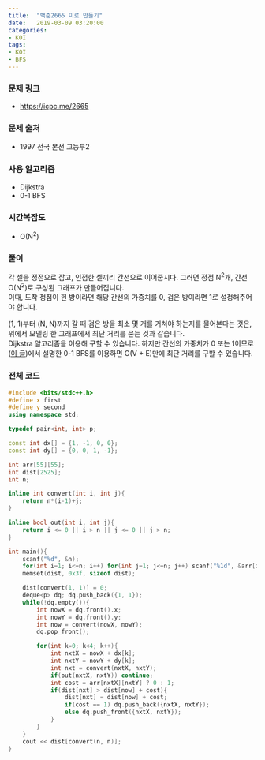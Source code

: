 ```yaml
---
title:  "백준2665 미로 만들기"
date:   2019-03-09 03:20:00
categories:
- KOI
tags:
- KOI
- BFS
---
```


### 문제 링크
* https://icpc.me/2665

### 문제 출처
* 1997 전국 본선 고등부2

### 사용 알고리즘
* Dijkstra
* 0-1 BFS

### 시간복잡도
* O(N<sup>2</sup>)

### 풀이
각 셀을 정점으로 잡고, 인접한 셀끼리 간선으로 이어줍시다. 그러면 정점 N<sup>2</sup>개, 간선 O(N<sup>2</sup>)로 구성된 그래프가 만들어집니다.<Br>
이때, 도착 정점이 흰 방이라면 해당 간선의 가중치를 0, 검은 방이라면 1로 설정해주어야 합니다.

(1, 1)부터 (N, N)까지 갈 때 검은 방을 최소 몇 개를 거쳐야 하는지를 물어본다는 것은, 위에서 모델링 한 그래프에서 최단 거리를 묻는 것과 같습니다.<br>
Dijkstra 알고리즘을 이용해 구할 수 있습니다. 하지만 간선의 가중치가 0 또는 1이므로 (<a href = "https://justicehui.github.io/medium-algorithm/2018/08/30/01BFS/">이 글</a>)에서 설명한 0-1 BFS를 이용하면 O(V + E)만에 최단 거리를 구할 수 있습니다.

### 전체 코드
```cpp
#include <bits/stdc++.h>
#define x first
#define y second
using namespace std;

typedef pair<int, int> p;

const int dx[] = {1, -1, 0, 0};
const int dy[] = {0, 0, 1, -1};

int arr[55][55];
int dist[2525];
int n;

inline int convert(int i, int j){
	return n*(i-1)+j;
}

inline bool out(int i, int j){
	return i <= 0 || i > n || j <= 0 || j > n;
}

int main(){
	scanf("%d", &n);
	for(int i=1; i<=n; i++) for(int j=1; j<=n; j++) scanf("%1d", &arr[i][j]);
	memset(dist, 0x3f, sizeof dist);

	dist[convert(1, 1)] = 0;
	deque<p> dq; dq.push_back({1, 1});
	while(!dq.empty()){
		int nowX = dq.front().x;
		int nowY = dq.front().y;
		int now = convert(nowX, nowY);
		dq.pop_front();

		for(int k=0; k<4; k++){
			int nxtX = nowX + dx[k];
			int nxtY = nowY + dy[k];
			int nxt = convert(nxtX, nxtY);
			if(out(nxtX, nxtY)) continue;
			int cost = arr[nxtX][nxtY] ? 0 : 1;
			if(dist[nxt] > dist[now] + cost){
				dist[nxt] = dist[now] + cost;
				if(cost == 1) dq.push_back({nxtX, nxtY});
				else dq.push_front({nxtX, nxtY});
			}
		}
	}
	cout << dist[convert(n, n)];
}
```

